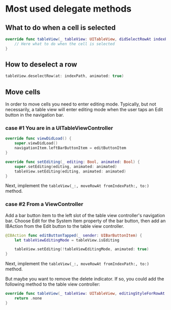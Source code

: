 # Most used delegate methods

## What to do when a cell is selected

```swift
override func tableView(_ tableView: UITableView, didSelectRowAt indexPath: IndexPath) {
    // Here what to do when the cell is selected
}
```

## How to deselect a row

```swift
tableView.deselectRow(at: indexPath, animated: true)
```

## Move cells

In order to move cells you need to enter editing mode. Typically, but not necessarily, a table view will enter editing mode when the user taps an Edit button in the navigation bar.

### case #1 You are in a UITableViewController

```swift
override func viewDidLoad() {
    super.viewDidLoad()
    navigationItem.leftBarButtonItem = editButtonItem
}

override func setEditing(_ editing: Bool, animated: Bool) {
    super.setEditing(editing, animated: animated)
    tableView.setEditing(editing, animated: animated)
}
```

Next, implement the `tableView(_:, moveRowAt fromIndexPath:, to:)` method.

### case #2 From a ViewController

Add a bar button item to the left slot of the table view controller's navigation bar. Choose Edit for the System Item property of the bar button, then add an IBAction from the Edit button to the table view controller.

```swift
@IBAction func editButtonTapped(_ sender: UIBarButtonItem) {
    let tableViewEditingMode = tableView.isEditing

    tableView.setEditing(!tableViewEditingMode, animated: true)
}

```

Next, implement the `tableView(_:, moveRowAt fromIndexPath:, to:)` method.

But maybe you want to remove the delete indicator. If so, you could add the following method to the table view controller:

```swift
override func tableView(_ tableView: UITableView, editingStyleForRowAt indexPath: IndexPath) -> UITableViewCellEditingStyle {
    return .none
}
```